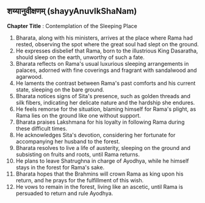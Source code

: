 ## शय्यानुवीक्षणम् (shayyAnuvIkShaNam)

**Chapter Title** : Contemplation of the Sleeping Place

1. Bharata, along with his ministers, arrives at the place where Rama had rested, observing the spot where the great soul had slept on the ground.
2. He expresses disbelief that Rama, born to the illustrious King Dasaratha, should sleep on the earth, unworthy of such a fate.
3. Bharata reflects on Rama's usual luxurious sleeping arrangements in palaces, adorned with fine coverings and fragrant with sandalwood and agarwood.
4. He laments the contrast between Rama's past comforts and his current state, sleeping on the bare ground.
5. Bharata notices signs of Sita's presence, such as golden threads and silk fibers, indicating her delicate nature and the hardship she endures.
6. He feels remorse for the situation, blaming himself for Rama's plight, as Rama lies on the ground like one without support.
7. Bharata praises Lakshmana for his loyalty in following Rama during these difficult times.
8. He acknowledges Sita's devotion, considering her fortunate for accompanying her husband to the forest.
9. Bharata resolves to live a life of austerity, sleeping on the ground and subsisting on fruits and roots, until Rama returns.
10. He plans to leave Shatrughna in charge of Ayodhya, while he himself stays in the forest for Rama's sake.
11. Bharata hopes that the Brahmins will crown Rama as king upon his return, and he prays for the fulfillment of this wish.
12. He vows to remain in the forest, living like an ascetic, until Rama is persuaded to return and rule Ayodhya.

